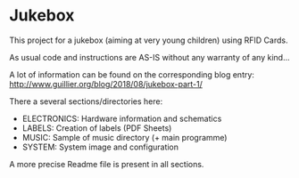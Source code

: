 # Jukebox

This project for a jukebox (aiming at very young children) using RFID Cards.

As usual code and instructions are AS-IS without any warranty of any kind...

A lot of information can be found on the corresponding blog entry: http://www.guillier.org/blog/2018/08/jukebox-part-1/

There a several sections/directories here:

* ELECTRONICS: Hardware information and schematics
* LABELS: Creation of labels (PDF Sheets)
* MUSIC: Sample of music directory (+ main programme)
* SYSTEM: System image and configuration

A more precise Readme file is present in all sections.

